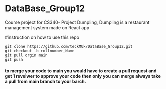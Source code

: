 # DataBase_Group12

Course project for CS340- Project Dumpling, Dumpling is a restaurant management system made on React app


#instruction on how to use this repo
```
git clone https://github.com/teckMUk/DataBase_Group12.git
git checkout -b rollnumber_Name
git pull orgin main
git push
```
#### to merge your code to main you would have to create a pull request and get 1 reveiwer to approve your code then only you can merge always take a pull from main branch to your barch.

